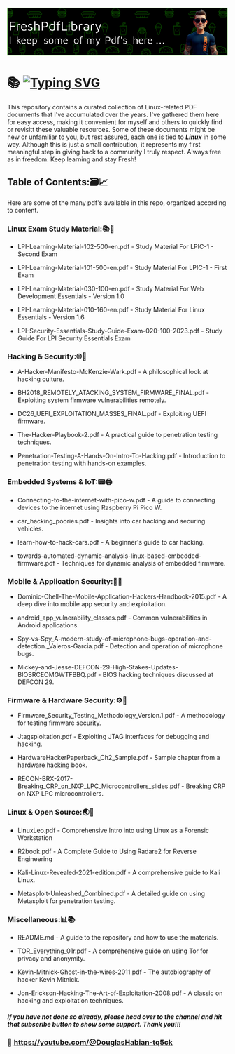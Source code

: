 ![Header](https://github.com/DouglasFreshHabian/FreshPdfLibrary/blob/main/Graphics/fresh-pdf-github-header-image.png)
# 📚 [![Typing SVG](https://readme-typing-svg.demolab.com?font=Fira+Code&size=19&pause=1000&color=00F705&center=true&width=435&lines=Firmware+Security+Testing+Methodology;LPI+Learning+Materials+101-500;The+Official+Radare2+Book+3rd+Edition;The+Web+Application+Hackers+Handbook;Kali+Linux+Revealed+2021+Edition)](https://git.io/typing-svg)

This repository contains a curated collection of Linux-related PDF documents that I've accumulated over the years. I've gathered them here for easy access, making it convenient for myself and others to quickly find or revisitt these valuable resources. Some of these documents might be new or unfamiliar to you, but rest assured, each one is tied to **_Linux_** in some way. Although this is just a small contribution, it represents my first meaningful step in giving back to a community I truly respect. Always free as in freedom. Keep learning and stay Fresh!

## Table of Contents:🗃📈
Here are some of the many pdf's available in this repo, organized according to content.
### Linux Exam Study Material:📚🐧

* LPI-Learning-Material-102-500-en.pdf - Study Material For LPIC-1 - Second Exam

* LPI-Learning-Material-101-500-en.pdf - Study Material For LPIC-1 - First Exam

* LPI-Learning-Material-030-100-en.pdf - Study Material For Web Development Essentials - Version 1.0

* LPI-Learning-Material-010-160-en.pdf - Study Material For Linux Essentials - Version 1.6

* LPI-Security-Essentials-Study-Guide-Exam-020-100-2023.pdf - Study Guide For LPI Security Essentials Exam

### Hacking & Security:🌐🔐

* A-Hacker-Manifesto-McKenzie-Wark.pdf - A philosophical look at hacking culture.

* BH2018_REMOTELY_ATACKING_SYSTEM_FIRMWARE_FINAL.pdf - Exploiting system firmware vulnerabilities remotely.

* DC26_UEFI_EXPLOITATION_MASSES_FINAL.pdf - Exploiting UEFI firmware.

* The-Hacker-Playbook-2.pdf - A practical guide to penetration testing techniques.

* Penetration-Testing-A-Hands-On-Intro-To-Hacking.pdf - Introduction to penetration testing with hands-on examples.

### Embedded Systems & IoT:📟🖨

* Connecting-to-the-internet-with-pico-w.pdf - A guide to connecting devices to the internet using Raspberry Pi Pico W.

* car_hacking_poories.pdf - Insights into car hacking and securing vehicles.

* learn-how-to-hack-cars.pdf - A beginner's guide to car hacking.

* towards-automated-dynamic-analysis-linux-based-embedded-firmware.pdf - Techniques for dynamic analysis of embedded firmware.

### Mobile & Application Security:📲📡

* Dominic-Chell-The-Mobile-Application-Hackers-Handbook-2015.pdf - A deep dive into mobile app security and exploitation.

* android_app_vulnerability_classes.pdf - Common vulnerabilities in Android applications.

* Spy-vs-Spy_A-modern-study-of-microphone-bugs-operation-and-detection._Valeros-Garcia.pdf - Detection and operation of microphone bugs.

* Mickey-and-Jesse-DEFCON-29-High-Stakes-Updates-BIOSRCEOMGWTFBBQ.pdf - BIOS hacking techniques discussed at DEFCON 29.

### Firmware & Hardware Security:⚙️🔑

* Firmware_Security_Testing_Methodology_Version.1.pdf - A methodology for testing firmware security.

* Jtagsploitation.pdf - Exploiting JTAG interfaces for debugging and hacking.

* HardwareHackerPaperback_Ch2_Sample.pdf - Sample chapter from a hardware hacking book.

* RECON-BRX-2017-Breaking_CRP_on_NXP_LPC_Microcontrollers_slides.pdf - Breaking CRP on NXP LPC microcontrollers.

### Linux & Open Source:🌏🐧

* LinuxLeo.pdf - Comprehensive Intro into using Linux as a Forensic Workstation

* R2book.pdf - A Complete Guide to Using Radare2 for Reverse Engineering 

* Kali-Linux-Revealed-2021-edition.pdf - A comprehensive guide to Kali Linux.

* Metasploit-Unleashed_Combined.pdf - A detailed guide on using Metasploit for penetration testing.

### Miscellaneous:📊📚

* README.md - A guide to the repository and how to use the materials.

* TOR_Everything_01r.pdf - A comprehensive guide on using Tor for privacy and anonymity.

* Kevin-Mitnick-Ghost-in-the-wires-2011.pdf - The autobiography of hacker Kevin Mitnick.

* Jon-Erickson-Hacking-The-Art-of-Exploitation-2008.pdf - A classic on hacking and exploitation techniques.













##### If you have not done so already, please head over to the channel and hit that *subscribe* button to show some support. Thank you!!!
### 🔗 https://youtube.com/@DouglasHabian-tq5ck




<!-- 
 _____              _       _____                        _          
|  ___| __ ___  ___| |__   |  ___|__  _ __ ___ _ __  ___(_) ___ ___ 
| |_ | '__/ _ \/ __| '_ \  | |_ / _ \| '__/ _ \ '_ \/ __| |/ __/ __|
|  _|| | |  __/\__ \ | | | |  _| (_) | | |  __/ | | \__ \ | (__\__ \
|_|  |_|  \___||___/_| |_| |_|  \___/|_|  \___|_| |_|___/_|\___|___/
         dfresh@tutanota.com Fresh Forensics, LLC 2025 -->



